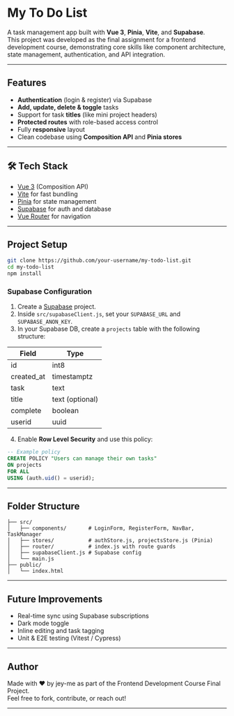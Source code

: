 # My To Do List

A task management app built with **Vue 3**, **Pinia**, **Vite**, and **Supabase**.  
This project was developed as the final assignment for a frontend development course, demonstrating core skills like component architecture, state management, authentication, and API integration.

---

## Features

- **Authentication** (login & register) via Supabase
- **Add, update, delete & toggle** tasks
- Support for task **titles** (like mini project headers)
- **Protected routes** with role-based access control
- Fully **responsive** layout
- Clean codebase using **Composition API** and **Pinia stores**

---

## 🛠 Tech Stack

- [Vue 3](https://vuejs.org/) (Composition API)
- [Vite](https://vitejs.dev/) for fast bundling
- [Pinia](https://pinia.vuejs.org/) for state management
- [Supabase](https://supabase.com/) for auth and database
- [Vue Router](https://router.vuejs.org/) for navigation

---

## Project Setup

```bash
git clone https://github.com/your-username/my-todo-list.git
cd my-todo-list
npm install
```

### Supabase Configuration

1. Create a [Supabase](https://supabase.com/) project.
2. Inside `src/supabaseClient.js`, set your `SUPABASE_URL` and `SUPABASE_ANON_KEY`.
3. In your Supabase DB, create a `projects` table with the following structure:

| Field     | Type            |
|-----------|-----------------|
| id        | int8            |
| created_at| timestamptz     |
| task      | text            |
| title     | text (optional) |
| complete  | boolean         |
| userid    | uuid            |

4. Enable **Row Level Security** and use this policy:
```sql
-- Example policy
CREATE POLICY "Users can manage their own tasks"
ON projects
FOR ALL
USING (auth.uid() = userid);
```

---

## Folder Structure

```
├── src/
│   ├── components/       # LoginForm, RegisterForm, NavBar, TaskManager
│   ├── stores/           # authStore.js, projectsStore.js (Pinia)
│   ├── router/           # index.js with route guards
│   ├── supabaseClient.js # Supabase config
│   └── main.js
├── public/
│   └── index.html
```

---

## Future Improvements

- Real-time sync using Supabase subscriptions
- Dark mode toggle
- Inline editing and task tagging
- Unit & E2E testing (Vitest / Cypress)

---

## Author

Made with ❤️ by jey-me as part of the Frontend Development Course Final Project.  
Feel free to fork, contribute, or reach out!

---